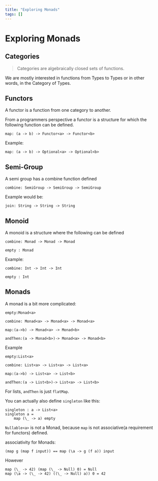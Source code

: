 ```yaml
---
title: "Exploring Monads"
tags: []
---
```

# Exploring Monads

## Categories

> Categories are algebraically closed sets of functions.

We are mostly interested in functions from Types to Types or in other words, in the Category of Types.

## Functors

A functor is a function from one category to another.

From a programmers perspective a functor is a structure for which the following function can be defined.

```
map: (a -> b) -> Functor<a> -> Functor<b>
```

Example:

```
map: (a -> b) -> Optional<a> -> Optional<b>
```

## Semi-Group

A semi group has a combine function defined

```
combine: SemiGroup -> SemiGroup -> SemiGroup
```

Example would be:

```
join: String -> String -> String
```

## Monoid

A monoid is a structure where the following can be defined

```
combine: Monad -> Monad -> Monad

empty : Monad
```

Example:

```
combine: Int -> Int -> Int

empty : Int
```

## Monads

A monad is a bit more complicated:

```
empty:Monad<a>

combine: Monad<a> -> Monad<a> -> Monad<a>

map:(a->b) -> Monad<a> -> Monad<b>

andThen:(a -> Monad<b>)-> Monad<a> -> Monad<b>
```

Example

```
empty:List<a>

combine: List<a> -> List<a> -> List<a>

map:(a->b) -> List<a> -> List<b>

andThen:(a -> List<b>)-> List<a> -> List<b>
```

For lists, `andThen` is just `flatMap`.

You can actually also define `singleton` like this:

```
singleton : a -> List<a>
singleton a =
    map (\_ -> a) empty
```

`Nullable<a>` is not a Monad, because `map` is not associative(a requirement for functors) defined.

associativity for Monads:

```
(map g (map f input)) == map (\a -> g (f a)) input
```
However
```
map (\_ -> 42) (map (\_ -> Null) 0) = Null
map (\a -> (\_ -> 42) ((\_ -> Null) a)) 0 = 42
```